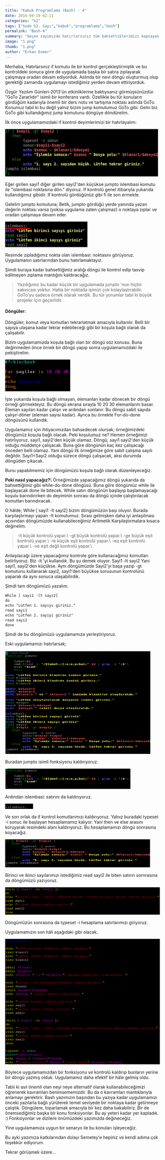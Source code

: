 ```yaml
---
title: "Kabuk Programlama (Bash) - 4"
date: 2016-04-19 02:11
categories: "k2"
tags: ["Sudo 52. Sayı","kabuk","programlama","bash"]
permalink: "Bash-4"
summary: "Geçen sayımızda hatırlarsınız tüm bahsettiklerimizi kapsayan bir betik oluşturmuştuk. Hatta bu betik değinmediğimiz noktaları da barındırıyordu. İşte bu ayki yazımızın çıkış noktası burası."
image: "1.png"
thumb: "1.png"
author: "Erkan Esmer"
---
```






Merhaba,
Hatırlarsınız if komutu ile bir kontrol gerçekleştirmiştik ve bu kontroldeki sonuca göre de uygulamada başka bir satıra zıplayarak çalışmaya oradan devam ediyorduk. Aslında bir nevi döngü oluşturmuş olup gerektiği zamanda uygulamayı istediğimiz yerden devam ettiriyorduk.

Özgür Yazılım Günleri-2013'ün etkinliklerine baktıysanız görmüşsünüzdür. "GoTo Zararlıdır" isimli bir konferans vardı. Özellikle bu tür konuların gördüğüm kadarıyla önemli bir ders notu ve tartışma noktası aslında GoTo. Konumuz tabii ki bu değil yalnız bizim jump komutumuz GoTo gibi. Gelin biz GoTo gibi kullandığımız jump komutunu döngüye döndürelim.

İlk önce uygulamamızdaki if kontrol deyimlerimizi bir hatırlayalım:




![](images/post/Bash-4/Bash-1.PNG)



Eğer girilen sayi1 diğer girilen sayi2'den küçükse jumpto islembasi komutu ile "islembasi noktasına dön." diyoruz.
If  kontrolü genel itibarıyla yukarıda kullandığımız gibidir.
If kontrolü gördüğünüz gibi fi ile son ermekte.

Gelelim jumpto komutuna;
Betik, jumpto gördüğü yerde yanında yazan değerin noktası varsa (yoksa uygulama zaten çalışmaz) o noktaya zıplar ve oradan çalışmaya devam eder.


![](images/post/Bash-4/Bash-2.PNG)


Resimde zıpladığımız nokta olan islembasi: noktasını görüyoruz. Uygulamanın satırlarından bunu hatırlamaktayız.

Şimdi buraya kadar bahsettiğimiz aralığı döngü ile kontrol edip tasvip edilmeyen zıplama mantığını kaldıracağız.


>Yazdığımız bu kadar küçük bir uygulamada jumpto 'nun hiçbir sakıncası yoktur. Hatta bir noktada işimizi çok kolaylaştırabilir. GoTo'yu sadece örnek olarak verdik. Bu tür yorumlar tabii ki büyük projeler için geçerlidir.





#### Döngüler:
Döngüler, komut veya komutları tekrarlatmak amacıyla kullanılır. Belli bir sayıya ulaşana kadar tekrar edebileceği gibi bir koşula bağlı olarak da çalışabilir.

Bizim uygulamamızda koşula bağlı olan bir döngü söz konusu. Buna değinmeden önce örnek bir döngü yapıp sonra uygulamamızdaki ile pekiştirelim.


![](images/post/Bash-4/OrnekDongu-1.PNG)




İşte yukarıda koşula bağlı olmayan, elemanları kadar dönecek bir döngü örneği görmekteyiz.
Bu döngü ekrana sırayla 10 20 30 elemanlarını basar. Eleman sayıları kadar çalışır ve ardından sonlanır. Bu döngü sabit sayıda çalışır-döner (eleman sayısı kadar). Ayrıca bu örnekte For-do-done döngüsünü kullandık.

Uygulamamız için ihtiyacımızdan bahsedecek olursak; örneğimizdeki döngümüz koşula bağlı olacak. Peki koşulumuz ne? Hemen örneğimizi hatırlıyoruz.
sayi1, sayi2'den küçük olamaz. Döngü, sayi1 sayi2'den küçük olduğu müddetçe çalışacak.
Buna göre döngünün kaç kez çalışacağı önceden belli olamaz. Yani döngü ilk örneğimize göre sabit çalışma sayılı değildir.
Sayi1<Sayi2 olduğu sürece döngü çalışacak, aksi durumda döngüden çıkacak.

Bunu yapabilmemiz için döngümüzü koşula bağlı olarak düzenleyeceğiz.

**Peki nasıl yapacağız?**\\
Örneğimizde yapacağımız döngü yukarıda da bahsettiğimiz gibi while-do-done döngüsü.
Buna göre döngümüz while ile başlayacak done ile bitecek. While satırı döngünün başlayıp başlamayacağı koşulu barındırırken do deyiminin sonrası da döngü içinde çalıştırılacak komutları barındıracak.

O hâlde;
While [ sayi1 -lt sayi2] bizim döngümüzün başı oluyor.
Burada karşılaştırmayı yapan -lt komutumuz. Sırası gelmişken daha iyi anlaşılması açısından döngümüzde kullanabileceğimiz Aritmetik Karşılaştırmalara kısaca değinelim.

>-lt küçük kontrolü yapar.\\
-gt büyük kontrolü yapar.\\
-ge büyük eşit kontrolü yapar.\\
-le küçük eşit kontrolü yapar.\\
-eq eşit kontrolü yapar.\\
-ne eşit değil kontrolü yapar.\\

Anlaşılacağı üzere yapacağımız kontrole göre kullanacağımız komutları belirliyoruz.
Biz -lt 'yi kullandık. Bu şu demek oluyor. Sayi1 -lt sayi2 Yani sayi1, sayi2'den küçükse.
Aynı döngümüzde Sayi2'yi başa yazıp -gt komutunu kullanarak sayi2, sayi1'den büyükse sorusunun kontrolünü yaparak da aynı sonuca ulaşabilirdik.


Şimdi tam döngümüzü yazalım.

```
While [ sayi1 -lt sayi2]
do
echo "Lütfen 1. sayıyı giriniz."
read sayi1
echo "Lütfen 2. sayiyi giriniz"
read sayi2
done
```

Şimdi de bu döngümüzü uygulamamıza yerleştiriyoruz.

Eski uygulamamızı hatırlarsak;









![](images/post/Bash-4/eskiuygulama-1.PNG)









Buradan jumpto isimli fonksiyonu kaldırıyoruz.


![](images/post/Bash-4/fonk-1.PNG)



Ardından islembasi: satırını da kaldırıyoruz.

![](images/post/Bash-4/islembasi-1.PNG)


Ve son orlak da if kontrol komutlarımızı kaldırıyoruz.
Yalnız buradaki typeset -i sonuc ile başlayan hesaplamamız kalıyor. Yani then ve else arasını koruyarak resimdeki alanı kaldırıyoruz. Bu hesaplamamızı döngü sonrasına koyacağız.



![](images/post/Bash-4/if-1.PNG)



Birinci ve ikinci sayılarımızı istediğimiz read sayi2 ile biten satırın sornrasına da döngümüzü yazıyoruz.


![](images/post/Bash-4/dongu-1.PNG)


Döngümüzün sonrasına da typeset -i hesaplama satırlarımızı giriyoruz.

Uygulamamızın son hâli aşağıdaki gibi olacak.


![](images/post/Bash-4/Uygulama-3.PNG)



Böylece uygulamamızdan bir fonksiyonu ve kontrolü kaldırıp bunların yerine bir döngü yazmış olduk. Uygulamamız daha efektif bir hâle gelmiş oldu.

Tabii ki asıl önemli olan neyi neye alternatif olarak kullanabileceğimizi öğrenerek kavramları benimsememizdir. Bu da o kavramları mantıklarıyla anlamayı gerektirir. Bash yazımızın başından bu yazıya kadar uygulamamızı önceki yazılarla bağlı yürüterek temel seviyede bir noktaya kadar  getirmeye çalıştık. Döngülere, toparlamak amacıyla bir kez daha bakabiliriz. Bir de önemsediğimiz başka bir konu fonksiyonlar. Bu ay yeteri kadar yer kapladık. :) Fonksiyonlar ve dizilere önümüzdeki yazımızda değineceğiz.

Yine uygulamamıza uygun bir senaryo ile bu konuları işleyeceğiz.

Bu ayki yazımıza katkılarından dolayı Semetey'e hepiniz ve kendi adıma çok teşekkür ediyorum.

Tekrar görüşmek üzere...
